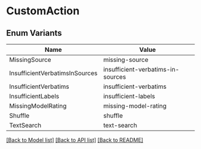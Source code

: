 # CustomAction

## Enum Variants

| Name | Value |
|---- | -----|
| MissingSource | missing-source |
| InsufficientVerbatimsInSources | insufficient-verbatims-in-sources |
| InsufficientVerbatims | insufficient-verbatims |
| InsufficientLabels | insufficient-labels |
| MissingModelRating | missing-model-rating |
| Shuffle | shuffle |
| TextSearch | text-search |


[[Back to Model list]](../README.md#documentation-for-models) [[Back to API list]](../README.md#documentation-for-api-endpoints) [[Back to README]](../README.md)


